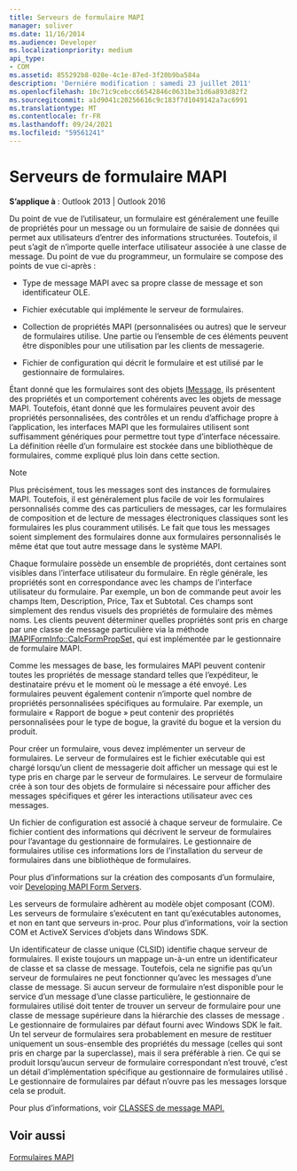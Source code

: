 ```yaml
---
title: Serveurs de formulaire MAPI
manager: soliver
ms.date: 11/16/2014
ms.audience: Developer
ms.localizationpriority: medium
api_type:
- COM
ms.assetid: 855292b8-028e-4c1e-87ed-3f20b9ba584a
description: 'Derniére modification : samedi 23 juillet 2011'
ms.openlocfilehash: 10c71c9cebcc66542846c0631be31d6a893d82f2
ms.sourcegitcommit: a1d9041c20256616c9c183f7d1049142a7ac6991
ms.translationtype: MT
ms.contentlocale: fr-FR
ms.lasthandoff: 09/24/2021
ms.locfileid: "59561241"
---
```

# <a name="mapi-form-servers"></a>Serveurs de formulaire MAPI

  
  
**S’applique à** : Outlook 2013 | Outlook 2016 
  
Du point de vue de l’utilisateur, un formulaire est généralement une feuille de propriétés pour un message ou un formulaire de saisie de données qui permet aux utilisateurs d’entrer des informations structurées. Toutefois, il peut s’agit de n’importe quelle interface utilisateur associée à une classe de message. Du point de vue du programmeur, un formulaire se compose des points de vue ci-après :
  
- Type de message MAPI avec sa propre classe de message et son identificateur OLE.
    
- Fichier exécutable qui implémente le serveur de formulaires.
    
- Collection de propriétés MAPI (personnalisées ou autres) que le serveur de formulaires utilise. Une partie ou l’ensemble de ces éléments peuvent être disponibles pour une utilisation par les clients de messagerie.
    
- Fichier de configuration qui décrit le formulaire et est utilisé par le gestionnaire de formulaires.
    
Étant donné que les formulaires sont des objets [IMessage,](imessageimapiprop.md) ils présentent des propriétés et un comportement cohérents avec les objets de message MAPI. Toutefois, étant donné que les formulaires peuvent avoir des propriétés personnalisées, des contrôles et un rendu d’affichage propre à l’application, les interfaces MAPI que les formulaires utilisent sont suffisamment génériques pour permettre tout type d’interface nécessaire. La définition réelle d’un formulaire est stockée dans une bibliothèque de formulaires, comme expliqué plus loin dans cette section. 
  
> [!NOTE]
> Plus précisément, tous les messages sont des instances de formulaires MAPI. Toutefois, il est généralement plus facile de voir les formulaires personnalisés comme des cas particuliers de messages, car les formulaires de composition et de lecture de messages électroniques classiques sont les formulaires les plus couramment utilisés. Le fait que tous les messages soient simplement des formulaires donne aux formulaires personnalisés le même état que tout autre message dans le système MAPI. 
  
Chaque formulaire possède un ensemble de propriétés, dont certaines sont visibles dans l’interface utilisateur du formulaire. En règle générale, les propriétés sont en correspondance avec les champs de l’interface utilisateur du formulaire. Par exemple, un bon de commande peut avoir les champs Item, Description, Price, Tax et Subtotal. Ces champs sont simplement des rendus visuels des propriétés de formulaire des mêmes noms. Les clients peuvent déterminer quelles propriétés sont pris en charge par une classe de message particulière via la méthode [IMAPIFormInfo::CalcFormPropSet,](imapiforminfo-calcformpropset.md) qui est implémentée par le gestionnaire de formulaire MAPI. 
  
Comme les messages de base, les formulaires MAPI peuvent contenir toutes les propriétés de message standard telles que l’expéditeur, le destinataire prévu et le moment où le message a été envoyé. Les formulaires peuvent également contenir n’importe quel nombre de propriétés personnalisées spécifiques au formulaire. Par exemple, un formulaire « Rapport de bogue » peut contenir des propriétés personnalisées pour le type de bogue, la gravité du bogue et la version du produit.
  
Pour créer un formulaire, vous devez implémenter un serveur de formulaires. Le serveur de formulaires est le fichier exécutable qui est chargé lorsqu’un client de messagerie doit afficher un message qui est le type pris en charge par le serveur de formulaires. Le serveur de formulaire crée à son tour des objets de formulaire si nécessaire pour afficher des messages spécifiques et gérer les interactions utilisateur avec ces messages.
  
Un fichier de configuration est associé à chaque serveur de formulaire. Ce fichier contient des informations qui décrivent le serveur de formulaires pour l’avantage du gestionnaire de formulaires. Le gestionnaire de formulaires utilise ces informations lors de l’installation du serveur de formulaires dans une bibliothèque de formulaires.
  
Pour plus d’informations sur la création des composants d’un formulaire, voir [Developing MAPI Form Servers](developing-mapi-form-servers.md).
  
Les serveurs de formulaire adhèrent au modèle objet composant (COM). Les serveurs de formulaire s’exécutent en tant qu’exécutables autonomes, et non en tant que serveurs in-proc. Pour plus d’informations, voir la section COM et ActiveX Services d’objets dans Windows SDK.
  
Un identificateur de classe unique (CLSID) identifie chaque serveur de formulaires. Il existe toujours un mappage un-à-un entre un identificateur de classe et sa classe de message. Toutefois, cela ne signifie pas qu’un serveur de formulaires ne peut fonctionner qu’avec les messages d’une classe de message. Si aucun serveur de formulaire n’est disponible pour le service d’un message d’une classe particulière, le gestionnaire de formulaires utilisé doit tenter de trouver un serveur de formulaire pour une classe de message supérieure dans la hiérarchie des classes de message . Le gestionnaire de formulaires par défaut fourni avec Windows SDK le fait. Un tel serveur de formulaires sera probablement en mesure de restituer uniquement un sous-ensemble des propriétés du message (celles qui sont pris en charge par la superclasse), mais il sera préférable à rien. Ce qui se produit lorsqu’aucun serveur de formulaire correspondant n’est trouvé, c’est un détail d’implémentation spécifique au gestionnaire de formulaires utilisé . Le gestionnaire de formulaires par défaut n’ouvre pas les messages lorsque cela se produit.
  
Pour plus d’informations, voir [CLASSES de message MAPI.](mapi-message-classes.md)
  
## <a name="see-also"></a>Voir aussi



[Formulaires MAPI](mapi-forms.md)

